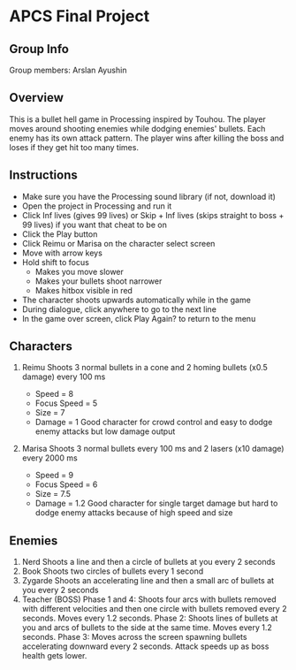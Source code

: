 # APCS Final Project
## Group Info
Group members: Arslan Ayushin
## Overview
This is a bullet hell game in Processing inspired by Touhou. The player moves around shooting enemies while dodging enemies' bullets. Each enemy has its own attack pattern. The player wins after killing the boss and loses if they get hit too many times.
## Instructions
 - Make sure you have the Processing sound library (if not, download it)
 - Open the project in Processing and run it
 - Click Inf lives (gives 99 lives) or Skip + Inf lives (skips straight to boss + 99 lives) if you want that cheat to be on
 - Click the Play button
 - Click Reimu or Marisa on the character select screen
 - Move with arrow keys
 - Hold shift to focus
    - Makes you move slower
    - Makes your bullets shoot narrower
    - Makes hitbox visible in red
 - The character shoots upwards automatically while in the game
 - During dialogue, click anywhere to go to the next line
 - In the game over screen, click Play Again? to return to the menu
## Characters
1. Reimu
    Shoots 3 normal bullets in a cone and 2 homing bullets (x0.5 damage) every 100 ms
    - Speed = 8
    - Focus Speed = 5
    - Size = 7
    - Damage = 1
    Good character for crowd control and easy to dodge enemy attacks but low damage output

2. Marisa
    Shoots 3 normal bullets every 100 ms and 2 lasers (x10 damage) every 2000 ms
    - Speed = 9
    - Focus Speed = 6
    - Size = 7.5
    - Damage = 1.2
    Good character for single target damage but hard to dodge enemy attacks because of high speed and size
## Enemies
1. Nerd
    Shoots a line and then a circle of bullets at you every 2 seconds
2. Book
    Shoots two circles of bullets every 1 second
3. Zygarde
    Shoots an accelerating line and then a small arc of bullets at you every 2 seconds
4. Teacher (BOSS)
    Phase 1 and 4: Shoots four arcs with bullets removed with different velocities and then one circle with bullets removed every 2 seconds. Moves every 1.2 seconds.
    Phase 2: Shoots lines of bullets at you and arcs of bullets to the side at the same time. Moves every 1.2 seconds.
    Phase 3: Moves across the screen spawning bullets accelerating downward every 2 seconds. Attack speeds up as boss health gets lower.